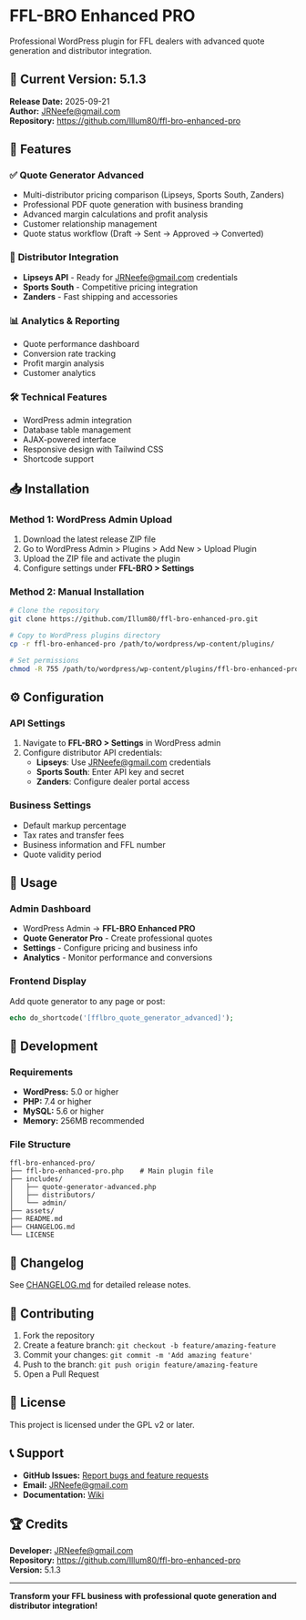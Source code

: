 # FFL-BRO Enhanced PRO

Professional WordPress plugin for FFL dealers with advanced quote generation and distributor integration.

## 🚀 Current Version: 5.1.3

**Release Date:** 2025-09-21  
**Author:** JRNeefe@gmail.com  
**Repository:** https://github.com/Illum80/ffl-bro-enhanced-pro

## 🌟 Features

### ✅ **Quote Generator Advanced**
- Multi-distributor pricing comparison (Lipseys, Sports South, Zanders)
- Professional PDF quote generation with business branding
- Advanced margin calculations and profit analysis
- Customer relationship management
- Quote status workflow (Draft → Sent → Approved → Converted)

### 🔗 **Distributor Integration**
- **Lipseys API** - Ready for JRNeefe@gmail.com credentials
- **Sports South** - Competitive pricing integration
- **Zanders** - Fast shipping and accessories

### 📊 **Analytics & Reporting**
- Quote performance dashboard
- Conversion rate tracking
- Profit margin analysis
- Customer analytics

### 🛠️ **Technical Features**
- WordPress admin integration
- Database table management
- AJAX-powered interface
- Responsive design with Tailwind CSS
- Shortcode support

## 📥 Installation

### Method 1: WordPress Admin Upload
1. Download the latest release ZIP file
2. Go to WordPress Admin > Plugins > Add New > Upload Plugin
3. Upload the ZIP file and activate the plugin
4. Configure settings under **FFL-BRO > Settings**

### Method 2: Manual Installation
```bash
# Clone the repository
git clone https://github.com/Illum80/ffl-bro-enhanced-pro.git

# Copy to WordPress plugins directory
cp -r ffl-bro-enhanced-pro /path/to/wordpress/wp-content/plugins/

# Set permissions
chmod -R 755 /path/to/wordpress/wp-content/plugins/ffl-bro-enhanced-pro
```

## ⚙️ Configuration

### API Settings
1. Navigate to **FFL-BRO > Settings** in WordPress admin
2. Configure distributor API credentials:
   - **Lipseys**: Use JRNeefe@gmail.com credentials
   - **Sports South**: Enter API key and secret
   - **Zanders**: Configure dealer portal access

### Business Settings
- Default markup percentage
- Tax rates and transfer fees
- Business information and FFL number
- Quote validity period

## 🎯 Usage

### Admin Dashboard
- WordPress Admin → **FFL-BRO Enhanced PRO**
- **Quote Generator Pro** - Create professional quotes
- **Settings** - Configure pricing and business info
- **Analytics** - Monitor performance and conversions

### Frontend Display
Add quote generator to any page or post:
```php
echo do_shortcode('[fflbro_quote_generator_advanced]');
```

## 🔧 Development

### Requirements
- **WordPress:** 5.0 or higher
- **PHP:** 7.4 or higher
- **MySQL:** 5.6 or higher
- **Memory:** 256MB recommended

### File Structure
```
ffl-bro-enhanced-pro/
├── ffl-bro-enhanced-pro.php    # Main plugin file
├── includes/
│   ├── quote-generator-advanced.php
│   ├── distributors/
│   └── admin/
├── assets/
├── README.md
├── CHANGELOG.md
└── LICENSE
```

## 📝 Changelog

See [CHANGELOG.md](CHANGELOG.md) for detailed release notes.

## 🤝 Contributing

1. Fork the repository
2. Create a feature branch: `git checkout -b feature/amazing-feature`
3. Commit your changes: `git commit -m 'Add amazing feature'`
4. Push to the branch: `git push origin feature/amazing-feature`
5. Open a Pull Request

## 📄 License

This project is licensed under the GPL v2 or later.

## 📞 Support

- **GitHub Issues:** [Report bugs and feature requests](https://github.com/Illum80/ffl-bro-enhanced-pro/issues)
- **Email:** JRNeefe@gmail.com
- **Documentation:** [Wiki](https://github.com/Illum80/ffl-bro-enhanced-pro/wiki)

## 🏆 Credits

**Developer:** JRNeefe@gmail.com  
**Repository:** https://github.com/Illum80/ffl-bro-enhanced-pro  
**Version:** 5.1.3

---

**Transform your FFL business with professional quote generation and distributor integration!**
